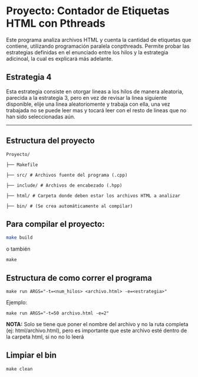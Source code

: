 # Proyecto: Contador de Etiquetas HTML con Pthreads  

Este programa analiza archivos HTML y cuenta la cantidad de etiquetas que contiene, utilizando programación paralela conpthreads.
Permite probar las estrategias definidas en el enunciado entre los hilos y la estrategia adicinoal, la cual es explicará más adelante.

## Estrategia 4

Esta estrategia consiste en otorgar lineas a los hilos de manera aleatoria, parecida a la estrategia 3, pero en vez de revisar la linea siguiente disponible, elije una linea aleatoriomente y trabaja con ella, una vez trabajada no se puede leer mas y tocará leer con el resto de lineas que no han sido seleccionadas aún.

---

## Estructura del proyecto  

    Proyecto/

    ├── Makefile

    ├── src/ # Archivos fuente del programa (.cpp)

    ├── include/ # Archivos de encabezado (.hpp)

    ├── html/ # Carpeta donde deben estar los archivos HTML a analizar

    ├── bin/ # (Se crea automáticamente al compilar)


## Para compilar el proyecto:  
```bash
make build
```
o también
```
make 
```
## Estructura de como correr el programa
```
make run ARGS="-t=<num_hilos> <archivo.html> -e=<estrategia>"
```
Ejemplo:
```
make run ARGS="-t=50 archivo.html -e=2"
```
**NOTA:** Solo se tiene que poner el nombre del archivo y no la ruta completa (ej: html/archivo.html), pero es importante que este archivo esté dentro de la carpeta html, si no no lo leerá 

## Limpiar el bin
```
make clean
```